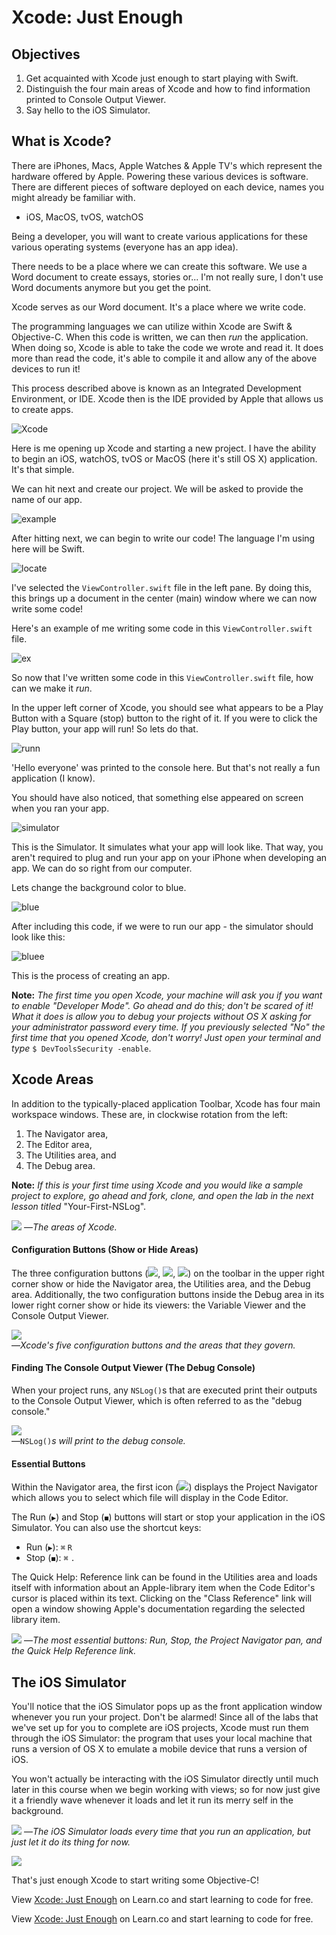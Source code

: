 # Xcode: Just Enough

## Objectives

1. Get acquainted with Xcode just enough to start playing with Swift.
2. Distinguish the four main areas of Xcode and how to find information printed to Console Output Viewer.
3. Say hello to the iOS Simulator.

## What is Xcode?

There are iPhones, Macs, Apple Watches & Apple TV's which represent the hardware offered by Apple. Powering these various devices is software. There are different pieces of software deployed on each device, names you might already be familiar with.

* iOS, MacOS, tvOS, watchOS

Being a developer, you will want to create various applications for these various operating systems (everyone has an app idea). 

There needs to be a place where we can create this software. We use a Word document to create essays, stories or... I'm not really sure, I don't use Word documents anymore but you get the point.

Xcode serves as our Word document. It's a place where we write code.


The programming languages we can utilize within Xcode are Swift & Objective-C. When this code is written, we can then *run* the application. When doing so, Xcode is able to take the code we wrote and read it. It does more than read the code, it's able to compile it and allow any of the above devices to run it!

This process described above is known as an Integrated Development Environment, or IDE. Xcode then is the IDE provided by Apple that allows us to create apps.

![Xcode](http://i.imgur.com/H5IUNEe.png)

Here is me opening up Xcode and starting a new project. I have the ability to begin an iOS, watchOS, tvOS or MacOS (here it's still OS X) application. It's that simple.

We can hit next and create our project. We will be asked to provide the name of our app.

![example](http://i.imgur.com/MHcgw8r.png)

After hitting next, we can begin to write our code! The language I'm using here will be Swift.

![locate](http://i.imgur.com/WGqFvDu.png)

I've selected the `ViewController.swift` file in the left pane. By doing this, this brings up a document in the center (main) window where we can now write some code!

Here's an example of me writing some code in this `ViewController.swift` file.

![ex](http://i.imgur.com/WvSiOB0.png)

So now that I've written some code in this `ViewController.swift` file, how can we make it *run*. 

In the upper left corner of Xcode, you should see what appears to be a Play Button with a Square (stop) button to the right of it. If you were to click the Play button, your app will run! So lets do that.

![runn](http://i.imgur.com/y8Mp5FA.png)

'Hello everyone' was printed to the console here. But that's not really a fun application (I know).

You should have also noticed, that something else appeared on screen when you ran your app.

![simulator](http://i.imgur.com/7JxaDCZ.png)

This is the Simulator. It simulates what your app will look like. That way, you aren't required to plug and run your app on your iPhone when developing an app. We can do so right from our computer. 

Lets change the background color to blue.

![blue](http://i.imgur.com/hzDDoMG.png)

After including this code, if we were to run our app - the simulator should look like this:

![bluee](http://i.imgur.com/zjyrEaw.png)

This is the process of creating an app.


**Note:** *The first time you open Xcode, your machine will ask you if you want to enable "Developer Mode". Go ahead and do this; don't be scared of it! What it does is allow you to debug your projects without OS X asking for your administrator password every time. If you previously selected "No" the first time that you opened Xcode, don't worry! Just open your terminal and type* `$ DevToolsSecurity -enable`.

## Xcode Areas

In addition to the typically-placed application Toolbar, Xcode has four main workspace windows. These are, in clockwise rotation from the left:

1. The Navigator area,
2. The Editor area,
3. The Utilities area, and
4. The Debug area.

**Note:** *If this is your first time using Xcode and you would like a sample project to explore, go ahead and fork, clone, and open the lab in the next lesson titled* "Your-First-NSLog".

![](https://curriculum-content.s3.amazonaws.com/reading-ios-xcode/xcode_areas.png)
—*The areas of Xcode.*

#### Configuration Buttons (Show or Hide Areas)

The three configuration buttons (![][nav_left], ![][nav_middle], ![][nav_right]) on the toolbar in the upper right corner show or hide the Navigator area, the Utilities area, and the Debug area. Additionally, the two configuration buttons inside the Debug area in its lower right corner show or hide its viewers: the Variable Viewer and the Console Output Viewer.

![](https://curriculum-content.s3.amazonaws.com/reading-ios-xcode/xcode_config_buttons.png)  
—*Xcode's five configuration buttons and the areas that they govern.*

#### Finding The Console Output Viewer (The Debug Console)

When your project runs, any `NSLog()`s that are executed print their outputs to the Console Output Viewer, which is often referred to as the "debug console."

![](https://curriculum-content.s3.amazonaws.com/reading-ios-xcode/xcode_nslog_console.png)  
—`NSLog()`*s will print to the debug console.*


#### Essential Buttons

Within the Navigator area, the first icon (![][nav_project]) displays the Project Navigator which allows you to select which file will display in the Code Editor.

The Run (`▶︎`) and Stop (`◼︎`) buttons will start or stop your application in the iOS Simulator. You can also use the shortcut keys: 

  * Run (`▶︎`): `⌘` `R`
  * Stop (`◼︎`): `⌘` `.`

The Quick Help: Reference link can be found in the Utilities area and loads itself with information about an Apple-library item when the Code Editor's cursor is placed within its text. Clicking on the "Class Reference" link will open a window showing Apple's documentation regarding the selected library item. 

![](https://curriculum-content.s3.amazonaws.com/reading-ios-xcode/xcode_basic_buttons.png)
—*The most essential buttons: Run, Stop, the Project Navigator pan, and the Quick Help Reference link.*

## The iOS Simulator

You'll notice that the iOS Simulator pops up as the front application window whenever you run your project. Don't be alarmed! Since all of the labs that we've set up for you to complete are iOS projects, Xcode must run them through the iOS Simulator: the program that uses your local machine that runs a version of OS X to emulate a mobile device that runs a version of iOS.

You won't actually be interacting with the iOS Simulator directly until much later in this course when we begin working with views; so for now just give it a friendly wave whenever it loads and let it run its merry self in the background.

![](https://curriculum-content.s3.amazonaws.com/reading-ios-xcode/xcode_ios_simulator.png)
—*The iOS Simulator loads every time that you run an application, but just let it do its thing for now.*

![](https://curriculum-content.s3.amazonaws.com/reading-ios-xcode/r2d2.gif)

That's just enough Xcode to start writing some Objective-C!


[nav_left]: https://ironboard-curriculum-content.s3.amazonaws.com/iOS/intro-to-xcode/xcode_workspace_nav_left.png
[nav_middle]: https://ironboard-curriculum-content.s3.amazonaws.com/iOS/intro-to-xcode/xcode_workspace_nav_middle.png
[nav_right]: https://ironboard-curriculum-content.s3.amazonaws.com/iOS/intro-to-xcode/xcode_workspace_nav_right.png

[nav_project]: http://ironboard-curriculum-content.s3.amazonaws.com/iOS/intro-to-xcode/xcode_project_navigator_table.png


<p data-visibility='hidden'>View <a href='https://learn.co/lessons/reading-ios-intro-to-xcode' title='Xcode: Just Enough'>Xcode: Just Enough</a> on Learn.co and start learning to code for free.</p>

<p data-visibility='hidden'>View <a href='https://learn.co/lessons/reading-ios-intro-to-xcode'> Xcode: Just Enough</a> on Learn.co and start learning to code for free.</p>
